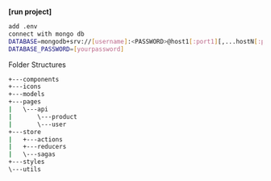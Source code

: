 
**[run project]**

```sh
add .env
connect with mongo db
DATABASE=mongodb+srv://[username]:<PASSWORD>@host1[:port1][,...hostN[:portN]][/[defaultauthdb][?options]]
DATABASE_PASSWORD=[yourpassword]
```

Folder Structures

```bash
+---components
+---icons
+---models
+---pages
|   \---api
|       \---product
|       \---user
+---store
|   +---actions
|   +---reducers
|   \---sagas
+---styles
\---utils
```